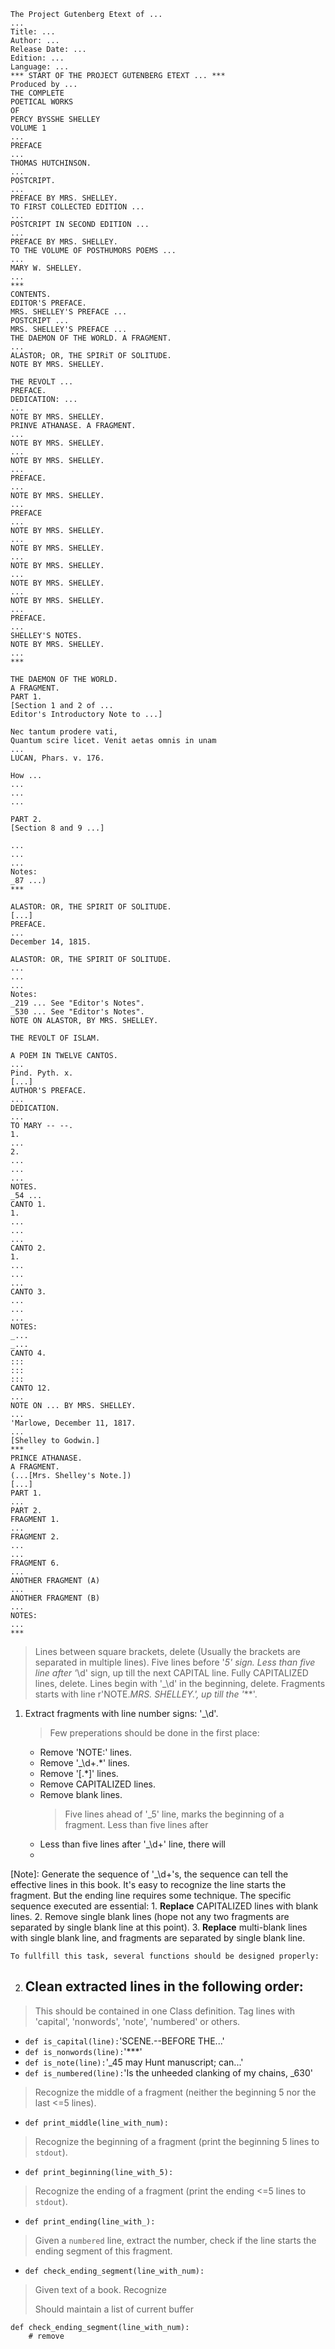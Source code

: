 ```
The Project Gutenberg Etext of ...
...
Title: ...
Author: ...
Release Date: ...
Edition: ...
Language: ...
*** START OF THE PROJECT GUTENBERG ETEXT ... ***
Produced by ...
THE COMPLETE
POETICAL WORKS
OF
PERCY BYSSHE SHELLEY
VOLUME 1
...
PREFACE
...
THOMAS HUTCHINSON.
...
POSTCRIPT.
...
PREFACE BY MRS. SHELLEY.
TO FIRST COLLECTED EDITION ...
...
POSTCRIPT IN SECOND EDITION ...
...
PREFACE BY MRS. SHELLEY.
TO THE VOLUME OF POSTHUMORS POEMS ...
...
MARY W. SHELLEY.
...
***
CONTENTS.
EDITOR'S PREFACE.
MRS. SHELLEY'S PREFACE ...
POSTCRIPT ...
MRS. SHELLEY'S PREFACE ...
THE DAEMON OF THE WORLD. A FRAGMENT.
...
ALASTOR; OR, THE SPIRiT OF SOLITUDE.
NOTE BY MRS. SHELLEY.

THE REVOLT ...
PREFACE.
DEDICATION: ...
...
NOTE BY MRS. SHELLEY.
PRINVE ATHANASE. A FRAGMENT.
...
NOTE BY MRS. SHELLEY.
...
NOTE BY MRS. SHELLEY.
...
PREFACE.
...
NOTE BY MRS. SHELLEY.
...
PREFACE
...
NOTE BY MRS. SHELLEY.
...
NOTE BY MRS. SHELLEY.
...
NOTE BY MRS. SHELLEY.
...
NOTE BY MRS. SHELLEY.
...
NOTE BY MRS. SHELLEY.
...
PREFACE.
...
SHELLEY'S NOTES.
NOTE BY MRS. SHELLEY.
...
***

THE DAEMON OF THE WORLD.
A FRAGMENT.
PART 1.
[Section 1 and 2 of ...
Editor's Introductory Note to ...]

Nec tantum prodere vati,
Quantum scire licet. Venit aetas omnis in unam
...
LUCAN, Phars. v. 176.

How ...
...
...
...

PART 2.
[Section 8 and 9 ...]

...
...
...
Notes:
_87 ...)
***

ALASTOR: OR, THE SPIRIT OF SOLITUDE.
[...]
PREFACE.
...
December 14, 1815.

ALASTOR: OR, THE SPIRIT OF SOLITUDE.
...
...
...
Notes:
_219 ... See "Editor's Notes".
_530 ... See "Editor's Notes".
NOTE ON ALASTOR, BY MRS. SHELLEY.

THE REVOLT OF ISLAM.

A POEM IN TWELVE CANTOS.
...
Pind. Pyth. x.
[...]
AUTHOR'S PREFACE.
...
DEDICATION.
...
TO MARY -- --.
1.
...
2.
...
...
...
NOTES.
_54 ...
CANTO 1.
1.
...
...
...
CANTO 2.
1.
...
...
...
CANTO 3.
...
...
...
NOTES:
_...
_...
CANTO 4.
:::
:::
:::
CANTO 12.
...
NOTE ON ... BY MRS. SHELLEY.
...
'Marlowe, December 11, 1817.
...
[Shelley to Godwin.]
***
PRINCE ATHANASE.
A FRAGMENT.
(...[Mrs. Shelley's Note.])
[...]
PART 1.
...
PART 2.
FRAGMENT 1.
...
FRAGMENT 2.
...
...
FRAGMENT 6.
...
ANOTHER FRAGMENT (A)
...
ANOTHER FRAGMENT (B)
...
NOTES:
...
***
```
> Lines between square brackets, delete (Usually the brackets are separated in multiple lines).
> Five lines before '_5' sign.
> Less than five line after '_\d' sign, up till the next CAPITAL line.
> Fully CAPITALIZED lines, delete.
> Lines begin with '_\d' in the beginning, delete.
> Fragments starts with line r'NOTE.*MRS. SHELLEY.', up till the '***'.
> 


1. Extract fragments with line number signs: '_\d'.
   > Few preperations should be done in the first place:
   - Remove 'NOTE:' lines.
   - Remove '_\d+.*' lines.
   - Remove '[.*]' lines.
   - Remove CAPITALIZED lines.
   - Remove blank lines.
	 > Five lines ahead of '_5' line, marks the beginning of a fragment.
	 > Less than five lines after 
   - Less than five lines after '_\d+' line, there will 
   - 

[Note]: Generate the sequence of '_\d+'s, the sequence can tell the effective lines in this book.
	It's easy to recognize the line starts the fragment. But the ending line requires some technique. The specific sequence executed are essential:
	1. **Replace** CAPITALIZED lines with blank lines.
	2. Remove single blank lines (hope not any two fragments are separated by single blank line at this point).
	3. **Replace** multi-blank lines with single blank line, and fragments are separated by single blank line.
	
	To fullfill this task, several functions should be designed properly:
	
	
2. Clean extracted lines in the following order:
   - 

> This should be contained in one Class definition.
> Tag lines with 'capital', 'nonwords', 'note', 'numbered' or others.
- `def is_capital(line):`'SCENE.--BEFORE THE...'
- `def is_nonwords(line):`'***'
- `def is_note(line):`'_45 may Hunt manuscript; can...'
- `def is_numbered(line):`'Is the unheeded clanking of my chains,      _630'

> Recognize the middle of a fragment (neither the beginning 5 nor the last <=5 lines).
- `def print_middle(line_with_num):`
> Recognize the beginning of a fragment (print the beginning 5 lines to `stdout`).
- `def print_beginning(line_with_5):`
> Recognize the ending of a fragment (print the ending <=5 lines to `stdout`).
- `def print_ending(line_with_):`
> Given a `numbered` line, extract the number, check if the line starts the ending segment of this fragment.
- `def check_ending_segment(line_with_num):`

> Given text of a book. Recognize 
>
> Should maintain a list of current buffer

```
def check_ending_segment(line_with_num):
    # remove  
```